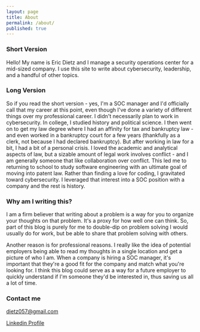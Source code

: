 ```yaml
---
layout: page
title: About
permalink: /about/
published: true
---
```

### Short Version
Hello! My name is Eric Dietz and I manage a security operations center for a mid-sized company.  I use this site to write about cybersecurity, leadership, and a handful of other topics.

### Long Version
So if you read the short version - yes, I'm a SOC manager and I'd officially call that my career at this point, even though I've done a variety of different things over my professional career.  I didn't necessarily plan to work in cybersecurity.  In college, I studied history and political science. I then went on to get my law degree where I had an affinity for tax and bankruptcy law - and even worked in a bankruptcy court for a few years (thankfully as a clerk, not because I had declared bankruptcy).  But after working in law for a bit, I had a bit of a personal crisis.  I loved the academic and analytical aspects of law, but a sizable amount of legal work involves conflict - and I am generally someone that like collaboration over conflict.  This led me to returning to school to study software engineering with an ultimate goal of moving into patent law.  Rather than finding a love for coding, I gravitated toward cybersecurity.  I leveraged that interest into a SOC position with a company and the rest is history.

### Why am I writing this?
I am a firm believer that writing about a problem is a way for you to organize your thoughts on that problem.  It's a proxy for how well one can think.  So, part of this blog is purely for me to double-dip on problem solving I would usually do for work, but be able to share that problem solving with others.

Another reason is for professional reasons.  I really like the idea of potential employers being able to read my thoughts in a single location and get a picture of who I am.  When a company is hiring a SOC manager, it's important that they're a good fit for the company and match what you're looking for.  I think this blog could serve as a way for a future employer to quickly understand if I'm someone they'd be interested in, thus saving us all a lot of time.

### Contact me

[dietz057@gmail.com](mailto:dietz057@gmail.com)

[Linkedin Profile](https://www.linkedin.com/in/dietzeric/)

